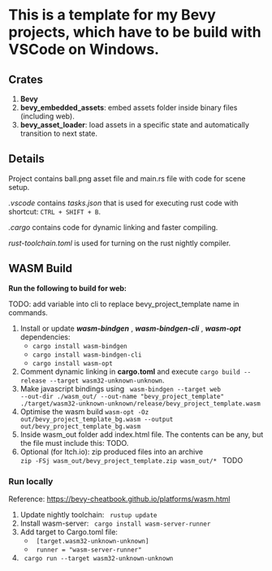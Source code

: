 # This is a template for my Bevy projects, which have to be build with VSCode on Windows.

## **Crates**

1. **Bevy**
2. **bevy_embedded_assets**: embed assets folder inside binary files (including web).
3. **bevy_asset_loader**: load assets in a specific state and automatically transition to next state. 

## Details

Project contains ball.png asset file and main.rs file with code for scene setup.

_.vscode_ contains *tasks.json* that is used for executing rust code with shortcut: <code>CTRL + SHIFT + B</code>.

_.cargo_ contains code for dynamic linking and faster compiling.

_rust-toolchain.toml_ is used for turning on the rust nightly compiler.

## WASM Build

**Run the following to build for web:** 

TODO: add variable into cli to replace bevy_project_template name in commands.

1. Install or update _**wasm-bindgen**_ , _**wasm-bindgen-cli**_ , **_wasm-opt_** dependencies:
   - <code>cargo install wasm-bindgen</code>
   - <code>cargo install wasm-bindgen-cli</code>
   - <code>cargo install wasm-opt</code>
3. Comment dynamic linking in **cargo.toml** and execute <code>cargo build --release --target wasm32-unknown-unknown</code>.
4. Make javascript bindings using <code> wasm-bindgen --target web --out-dir ./wasm_out/ --out-name "bevy_project_template" ./target/wasm32-unknown-unknown/release/bevy_project_template.wasm </code>
5. Optimise the wasm build <code>wasm-opt -Oz out/bevy_project_template_bg.wasm --output out/bevy_project_template_bg.wasm</code>
6. Inside wasm_out folder add index.html file. The contents can be any, but the file must include this: TODO.
7. Optional (for Itch.io): zip produced files into an archive <code> zip -FSj wasm_out/bevy_project_template.zip wasm_out/* </code> TODO

### Run locally

Reference: https://bevy-cheatbook.github.io/platforms/wasm.html

1. Update nightly toolchain: <code> rustup update </code>
2. Install wasm-server: <code> cargo install wasm-server-runner </code>
3. Add target to Cargo.toml file:
   - <code> [target.wasm32-unknown-unknown] </code>
   - <code> runner = "wasm-server-runner" </code>
3. <code> cargo run --target wasm32-unknown-unknown </code>
